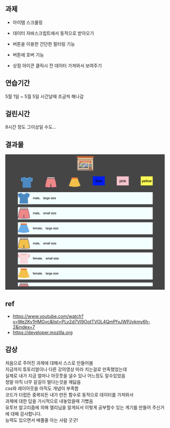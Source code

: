 ## 과제

- 아이템 스크롤링
- 데이터 자바스크립트에서 동적으로 받아오기
- 버튼을 이용한 간단한 필터링 기능

- 버튼에 호버 기능
- 상점 아이콘 클릭시 전 데이터 가져와서 보여주기

## 연습기간

5월 1일 ~ 5월 5일 시간날때 조금씩 해나감

## 걸린시간

8시간 정도 그이상일 수도...

## 결과물

![20200505](./miniShop.png)

## ref

- https://www.youtube.com/watch?v=We2Kv1HMGvc&list=PLv2d7VI9OotTVOL4QmPfvJWPJvkmv6h-2&index=7
- https://developer.mozilla.org

## 감상

처음으로 주어진 과제에 대해서 스스로 만들어봄  
지금까지 튜토리얼이나 다른 강의영상 따라 치는걸로 만족했었는데  
실제로 내가 지금 얼마나 아웃풋을 낼수 있나 어느정도 알수있었음  
정말 아직 너무 갈길이 멀다는것을 깨닳음  
css와 레이아웃을 아직도 개념이 부족함  
코드가 더럽든 중복되든 내가 만든 함수로 동적으로 데이터를 가져와서  
과제에 대한 답을 가시적으로 내놓았을때 기뻤음  
유투브 알고리즘에 의해 엘리님을 알게되서 이렇게 공부할수 있는 계기를 만들어 주신거에 대해 감사합니다.  
능력도 있으면서 배풀줄 아는 사람 굿굿!
